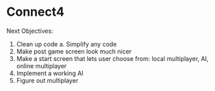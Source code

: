 # Connect4

Next Objectives:
1. Clean up code
    a. Simplify any code
2. Make post game screen look much nicer
3. Make a start screen that lets user choose from: local multiplayer, AI, online multiplayer
4. Implement a working AI
5. Figure out multiplayer
